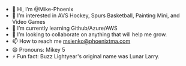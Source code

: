 - 👋 Hi, I’m @Mike-Phoenix
- 👀 I’m interested in AVS Hockey, Spurs Basketball, Painting Mini, and Video Games
- 🌱 I’m currently learning Github/Azure/AWS
- 💞️ I’m looking to collaborate on anything that will help me grow.
- 📫 How to reach me msienko@phoenixtma.com
- 😄 Pronouns: Mikey 5
- ⚡ Fun fact: Buzz Lightyear's original name was Lunar Larry.

<!---
Mike-Phoenix/Mike-Phoenix is a ✨ special ✨ repository because its `README.md` (this file) appears on your GitHub profile.
You can click the Preview link to take a look at your changes.
--->

